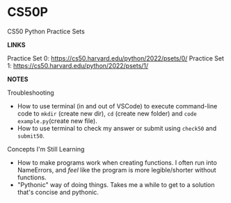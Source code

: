 # CS50P
CS50 Python Practice Sets

**LINKS**

Practice Set 0: https://cs50.harvard.edu/python/2022/psets/0/
Practice Set 1: https://cs50.harvard.edu/python/2022/psets/1/

**NOTES**

Troubleshooting
- How to use terminal (in and out of VSCode) to execute command-line code to `mkdir` (create new dir), `cd` (create new folder) and `code example.py`(create new file).
- How to use terminal to check my answer or submit using `check50` and `submit50`.

Concepts I'm Still Learning
- How to make programs work when creating functions. I often run into NameErrors, and *feel* like the program is more legible/shorter without functions.
- "Pythonic" way of doing things. Takes me a while to get to a solution that's concise and pythonic.
